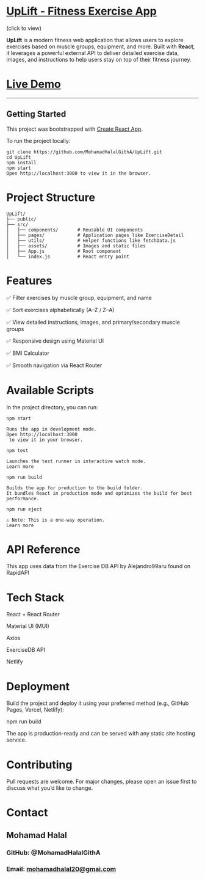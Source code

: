 # [UpLift - Fitness Exercise App](https://upliftgym.netlify.app/) 
(click to view)


**UpLift** is a modern fitness web application that allows users to explore exercises based on muscle groups, equipment, and more. Built with **React**, it leverages a powerful external API to deliver detailed exercise data, images, and instructions to help users stay on top of their fitness journey.

# [Live Demo](https://upliftgym.netlify.app/)

---

## Getting Started

This project was bootstrapped with [Create React App](https://github.com/facebook/create-react-app).

To run the project locally:

```
git clone https://github.com/MohamadHalalGithA/UpLift.git
cd UpLift
npm install
npm start
Open http://localhost:3000 to view it in the browser.
```

# Project Structure
```
UpLift/
├── public/
├── src/
│   ├── components/       # Reusable UI components
│   ├── pages/            # Application pages like ExerciseDetail
│   ├── utils/            # Helper functions like fetchData.js
│   ├── assets/           # Images and static files
│   ├── App.js            # Root component
│   └── index.js          # React entry point
```

# Features

✅ Filter exercises by muscle group, equipment, and name

✅ Sort exercises alphabetically (A–Z / Z–A)

✅ View detailed instructions, images, and primary/secondary muscle groups

✅ Responsive design using Material UI

✅ BMI Calculator

✅ Smooth navigation via React Router

#  Available Scripts

In the project directory, you can run:

```
npm start

Runs the app in development mode.
Open http://localhost:3000
 to view it in your browser.
```
```
npm test

Launches the test runner in interactive watch mode.
Learn more
```
```
npm run build

Builds the app for production to the build folder.
It bundles React in production mode and optimizes the build for best performance.
```
```
npm run eject

⚠️ Note: This is a one-way operation.
Learn more
```

# API Reference

This app uses data from the Exercise DB API
 by Alejandro99aru found on RapidAPI

# Tech Stack

React + React Router

Material UI (MUI)

Axios

ExerciseDB API

Netlify

# Deployment

Build the project and deploy it using your preferred method (e.g., GitHub Pages, Vercel, Netlify):

npm run build


The app is production-ready and can be served with any static site hosting service.

# Contributing

Pull requests are welcome. For major changes, please open an issue first to discuss what you’d like to change.


# Contact

## Mohamad Halal
 ### GitHub: @MohamadHalalGithA

### Email: mohamadhalal20@gmai.com
